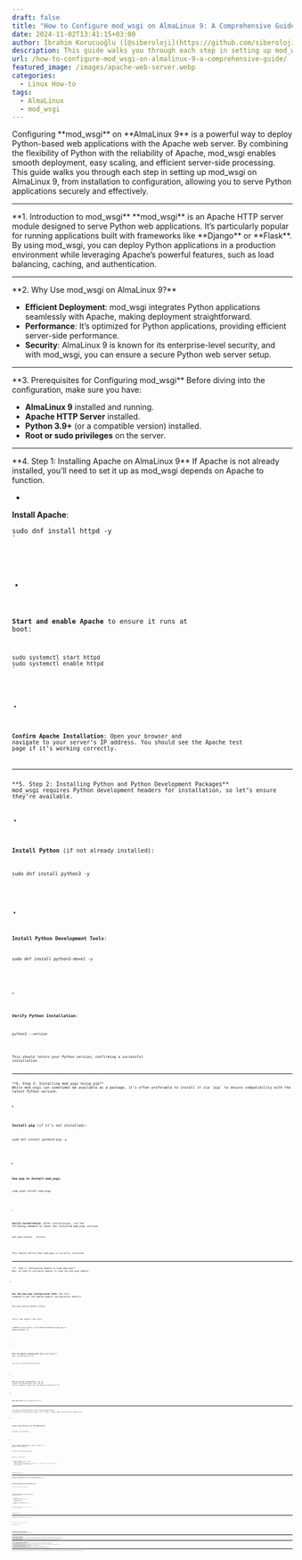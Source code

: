 ```yaml
---
draft: false
title: "How to Configure mod_wsgi on AlmaLinux 9: A Comprehensive Guide"
date: 2024-11-02T13:41:15+03:00
author: İbrahim Korucuoğlu ([@siberoloji](https://github.com/siberoloji))
description: This guide walks you through each step in setting up mod_wsgi on AlmaLinux 9, from installation to configuration, allowing you to serve Python applications securely and effectively.
url: /how-to-configure-mod_wsgi-on-almalinux-9-a-comprehensive-guide/
featured_image: /images/apache-web-server.webp
categories:
  - Linux How-to
tags:
  - AlmaLinux
  - mod_wsgi
---
```


<!-- wp:jetpack/markdown {"source":"Configuring **mod_wsgi** on **AlmaLinux 9** is a powerful way to deploy Python-based web applications with the Apache web server. By combining the flexibility of Python with the reliability of Apache, mod_wsgi enables smooth deployment, easy scaling, and efficient server-side processing. This guide walks you through each step in setting up mod_wsgi on AlmaLinux 9, from installation to configuration, allowing you to serve Python applications securely and effectively. 
 
### **1. Introduction to mod_wsgi** 
**mod_wsgi** is an Apache HTTP server module designed to serve Python web applications. It's particularly popular for running applications built with frameworks like **Django** or **Flask**. By using mod_wsgi, you can deploy Python applications in a production environment while leveraging Apache’s powerful features, such as load balancing, caching, and authentication. 
 
### **2. Why Use mod_wsgi on AlmaLinux 9?** 
1. **Efficient Deployment**: mod_wsgi integrates Python applications seamlessly with Apache, making deployment straightforward. 2. **Performance**: It’s optimized for Python applications, providing efficient server-side performance. 3. **Security**: AlmaLinux 9 is known for its enterprise-level security, and with mod_wsgi, you can ensure a secure Python web server setup. 
 
### **3. Prerequisites for Configuring mod_wsgi** 
Before diving into the configuration, make sure you have: 
- **AlmaLinux 9** installed and running. - **Apache HTTP Server** installed. - **Python 3.9+** (or a compatible version) installed. - **Root or sudo privileges** on the server. 
 
### **4. Step 1: Installing Apache on AlmaLinux 9** 
If Apache is not already installed, you’ll need to set it up as mod_wsgi depends on Apache to function. 
1. **Install Apache**: 
   ```bash    sudo dnf install httpd -y    ``` 
2. **Start and enable Apache** to ensure it runs at boot: 
   ```bash    sudo systemctl start httpd    sudo systemctl enable httpd    ``` 
3. **Confirm Apache Installation**: Open your browser and navigate to your server’s IP address. You should see the Apache test page if it’s working correctly. 
 
### **5. Step 2: Installing Python and Python Development Packages** 
mod_wsgi requires Python development headers for installation, so let’s ensure they’re available. 
1. **Install Python** (if not already installed): 
   ```bash    sudo dnf install python3 -y    ``` 
2. **Install Python Development Tools**: 
   ```bash    sudo dnf install python3-devel -y    ``` 
3. **Verify Python Installation**: 
   ```bash    python3 \u002d\u002dversion    ``` 
   This should return your Python version, confirming a successful installation. 
 
### **6. Step 3: Installing mod_wsgi Using pip** 
While mod_wsgi can sometimes be available as a package, it’s often preferable to install it via `pip` to ensure compatibility with the latest Python version. 
1. **Install pip** (if it’s not installed): 
   ```bash    sudo dnf install python3-pip -y    ``` 
2. **Use pip to Install mod_wsgi**: 
   ```bash    sudo pip3 install mod_wsgi    ``` 
3. **Verify Installation**: 
   After installation, run the following command to check the installed mod_wsgi version: 
   ```bash    mod_wsgi-express \u002d\u002dversion    ``` 
   This should confirm that mod_wsgi is correctly installed. 
 
### **7. Step 4: Configuring Apache to Load mod_wsgi** 
Now, we need to configure Apache to load the mod_wsgi module. 
1. **Get the mod_wsgi Configuration Path**: 
   Run this command to get the Apache module configuration details: 
   ```bash    mod_wsgi-express module-config    ``` 
   You’ll see output like this: 
   ```apache    LoadModule wsgi_module /usr/lib64/httpd/modules/mod_wsgi.so    WSGIPythonHome /usr    ``` 
2. **Edit the Apache Configuration File**: 
   Open Apache’s main configuration file: 
   ```bash    sudo nano /etc/httpd/conf/httpd.conf    ``` 
3. **Add the mod_wsgi Configuration**: 
   Copy the `LoadModule` and `WSGIPythonHome` lines from the previous command’s output into your Apache configuration file. 
4. **Save and Close** the configuration file. 
 
### **8. Step 5: Setting Up Your First Python Application** 
To demonstrate the mod_wsgi setup, let’s create a simple “Hello World” Python application. 
1. **Create a New Directory for the Application**: 
   ```bash    sudo mkdir /var/www/myapp    ``` 
2. **Write a Simple Application**: 
   Create a Python file within this directory: 
   ```bash    sudo nano /var/www/myapp/myapp.wsgi    ``` 
   Add the following code: 
   ```python    def application(environ, start_response):        status = '200 OK'        output = b'Hello, World!' 
       response_headers = [('Content-type', 'text/plain'), ('Content-Length', str(len(output)))]        start_response(status, response_headers) 
       return [output]    ``` 
3. **Save and Close** the file. 
 
### **9. Step 6: Configuring mod_wsgi to Serve Your Application** 
Now that the application is ready, let’s configure Apache to serve it. 
1. **Create a Virtual Host for Your Application**: 
   Open a new Apache configuration file for the virtual host: 
   ```bash    sudo nano /etc/httpd/conf.d/myapp.conf    ``` 
2. **Configure the Virtual Host**: 
   In this configuration file, add the following code (replace `mydomain.com` with your actual domain): 
   ```apache            ServerName mydomain.com        WSGIScriptAlias / /var/www/myapp/myapp.wsgi 
                   Require all granted         
       ErrorLog /var/log/httpd/myapp_error.log        CustomLog /var/log/httpd/myapp_access.log combined        ``` 
   This configuration tells Apache to serve your application when someone accesses `mydomain.com`. 
3. **Save and Close** the file. 
 
### **10. Step 7: Testing the Configuration** 
With everything set up, it’s time to test the configuration. 
1. **Restart Apache** to apply the new configuration: 
   ```bash    sudo systemctl restart httpd    ``` 
2. **Test the Application**: 
   Open a browser and navigate to `http://mydomain.com`. You should see the message “Hello, World!” indicating that your application is being served correctly. 
 
### **11. Common Errors and Troubleshooting** 
**Issue**: *500 Internal Server Error*   **Solution**: Check the `myapp_error.log` file in `/var/log/httpd/` for more information. Often, this error occurs due to permission issues or incorrect WSGI file paths. 
**Issue**: *Module not found errors*   **Solution**: Ensure all Python dependencies are installed in the Python environment specified in `WSGIPythonHome`. Using a virtual environment can help manage dependencies cleanly. 
**Issue**: *Cannot locate mod_wsgi.so*   **Solution**: Double-check the `LoadModule` path in the Apache configuration. The `mod_wsgi-express module-config` command typically provides the correct path. 
 
### **12. FAQ on mod_wsgi Configuration for AlmaLinux 9** 
**Q1: Can I use mod_wsgi with a virtual environment?**   A: Yes, simply point `WSGIPythonHome` to your virtual environment’s location, and make sure all required packages are installed there. 
**Q2: How do I configure mod_wsgi for HTTPS?**   A: Configure Apache for SSL by installing `mod_ssl`, then update your VirtualHost configuration to listen on port 443 and include the SSL certificate and key paths. 
**Q3: How can I use multiple Python versions with mod_wsgi?**   A: Install different Python versions and specify the desired version with `WSGIPythonHome`. 
**Q4: Does mod_wsgi support multiprocessing?**   A: Yes, mod_wsgi supports both multi-threading and multi-processing, configurable via the `WSGIDaemonProcess` directive. 
**Q5: What permissions should my application directory have?**   A: Set permissions so that the Apache user (`apache` or `www-data`) has read access to the directory and execute access to the files. 
 
With these steps, you’ve successfully configured mod_wsgi on AlmaLinux 9, giving you a reliable, scalable, and production-ready environment for your Python applications. Enjoy the power and flexibility of deploying your Python apps with mod_wsgi!"} -->
<div class="wp-block-jetpack-markdown">Configuring **mod_wsgi** on **AlmaLinux 9** is a powerful way to deploy Python-based web applications with the Apache web server. By combining the flexibility of Python with the reliability of Apache, mod_wsgi enables smooth deployment, easy scaling, and efficient server-side processing. This guide walks you through each step in setting up mod_wsgi on AlmaLinux 9, from installation to configuration, allowing you to serve Python applications securely and effectively.
<hr>
**1. Introduction to mod_wsgi**
**mod_wsgi** is an Apache HTTP server module designed to serve Python web applications. It’s particularly popular for running applications built with frameworks like **Django** or **Flask**. By using mod_wsgi, you can deploy Python applications in a production environment while leveraging Apache’s powerful features, such as load balancing, caching, and authentication.
<hr>
**2. Why Use mod_wsgi on AlmaLinux 9?**

* **Efficient Deployment**: mod_wsgi integrates Python applications seamlessly with Apache, making deployment straightforward.
* **Performance**: It’s optimized for Python applications, providing efficient server-side performance.
* **Security**: AlmaLinux 9 is known for its enterprise-level security, and with mod_wsgi, you can ensure a secure Python web server setup.

<hr>
**3. Prerequisites for Configuring mod_wsgi**
Before diving into the configuration, make sure you have:

* **AlmaLinux 9** installed and running.
* **Apache HTTP Server** installed.
* **Python 3.9+** (or a compatible version) installed.
* **Root or sudo privileges** on the server.

<hr>
**4. Step 1: Installing Apache on AlmaLinux 9**
If Apache is not already installed, you’ll need to set it up as mod_wsgi depends on Apache to function.

* 
**Install Apache**:
<pre><code class="language-bash">sudo dnf install httpd -y
`</pre>

* 
**Start and enable Apache** to ensure it runs at boot:
<pre><code class="language-bash">sudo systemctl start httpd
sudo systemctl enable httpd
`</pre>

* 
**Confirm Apache Installation**: Open your browser and navigate to your server’s IP address. You should see the Apache test page if it’s working correctly.


<hr>
**5. Step 2: Installing Python and Python Development Packages**
mod_wsgi requires Python development headers for installation, so let’s ensure they’re available.

* 
**Install Python** (if not already installed):
<pre><code class="language-bash">sudo dnf install python3 -y
`</pre>

* 
**Install Python Development Tools**:
<pre><code class="language-bash">sudo dnf install python3-devel -y
`</pre>

* 
**Verify Python Installation**:
<pre><code class="language-bash">python3 --version
`</pre>
This should return your Python version, confirming a successful installation.


<hr>
**6. Step 3: Installing mod_wsgi Using pip**
While mod_wsgi can sometimes be available as a package, it’s often preferable to install it via `pip` to ensure compatibility with the latest Python version.

* 
**Install pip** (if it’s not installed):
<pre><code class="language-bash">sudo dnf install python3-pip -y
`</pre>

* 
**Use pip to Install mod_wsgi**:
<pre><code class="language-bash">sudo pip3 install mod_wsgi
`</pre>

* 
**Verify Installation**:
After installation, run the following command to check the installed mod_wsgi version:
<pre><code class="language-bash">mod_wsgi-express --version
`</pre>
This should confirm that mod_wsgi is correctly installed.


<hr>
**7. Step 4: Configuring Apache to Load mod_wsgi**
Now, we need to configure Apache to load the mod_wsgi module.

* 
**Get the mod_wsgi Configuration Path**:
Run this command to get the Apache module configuration details:
<pre><code class="language-bash">mod_wsgi-express module-config
`</pre>
You’ll see output like this:
<pre><code class="language-apache">LoadModule wsgi_module /usr/lib64/httpd/modules/mod_wsgi.so
WSGIPythonHome /usr
`</pre>

* 
**Edit the Apache Configuration File**:
Open Apache’s main configuration file:
<pre><code class="language-bash">sudo nano /etc/httpd/conf/httpd.conf
`</pre>

* 
**Add the mod_wsgi Configuration**:
Copy the `LoadModule` and `WSGIPythonHome` lines from the previous command’s output into your Apache configuration file.

* 
**Save and Close** the configuration file.


<hr>
**8. Step 5: Setting Up Your First Python Application**
To demonstrate the mod_wsgi setup, let’s create a simple “Hello World” Python application.

* 
**Create a New Directory for the Application**:
<pre><code class="language-bash">sudo mkdir /var/www/myapp
`</pre>

* 
**Write a Simple Application**:
Create a Python file within this directory:
<pre><code class="language-bash">sudo nano /var/www/myapp/myapp.wsgi
`</pre>
Add the following code:
<pre><code class="language-python">def application(environ, start_response):
    status = '200 OK'
    output = b'Hello, World!'

    response_headers = [('Content-type', 'text/plain'), ('Content-Length', str(len(output)))]
    start_response(status, response_headers)

    return [output]
`</pre>

* 
**Save and Close** the file.


<hr>
**9. Step 6: Configuring mod_wsgi to Serve Your Application**
Now that the application is ready, let’s configure Apache to serve it.

* 
**Create a Virtual Host for Your Application**:
Open a new Apache configuration file for the virtual host:
<pre><code class="language-bash">sudo nano /etc/httpd/conf.d/myapp.conf
`</pre>

* 
**Configure the Virtual Host**:
In this configuration file, add the following code (replace `mydomain.com` with your actual domain):
<pre><code class="language-apache">&lt;VirtualHost *:80&gt;
    ServerName mydomain.com
    WSGIScriptAlias / /var/www/myapp/myapp.wsgi

    &lt;Directory /var/www/myapp&gt;
        Require all granted
    &lt;/Directory&gt;

    ErrorLog /var/log/httpd/myapp_error.log
    CustomLog /var/log/httpd/myapp_access.log combined
&lt;/VirtualHost&gt;
`</pre>
This configuration tells Apache to serve your application when someone accesses `mydomain.com`.

* 
**Save and Close** the file.


<hr>
**10. Step 7: Testing the Configuration**
With everything set up, it’s time to test the configuration.

* 
**Restart Apache** to apply the new configuration:
<pre><code class="language-bash">sudo systemctl restart httpd
`</pre>

* 
**Test the Application**:
Open a browser and navigate to `http://mydomain.com`. You should see the message “Hello, World!” indicating that your application is being served correctly.


<hr>
**11. Common Errors and Troubleshooting**
**Issue**: 500 Internal Server Error 
**Solution**: Check the `myapp_error.log` file in `/var/log/httpd/` for more information. Often, this error occurs due to permission issues or incorrect WSGI file paths.
**Issue**: Module not found errors 
**Solution**: Ensure all Python dependencies are installed in the Python environment specified in `WSGIPythonHome`. Using a virtual environment can help manage dependencies cleanly.
**Issue**: Cannot locate mod_wsgi.so 
**Solution**: Double-check the `LoadModule` path in the Apache configuration. The `mod_wsgi-express module-config` command typically provides the correct path.
<hr>
**12. FAQ on mod_wsgi Configuration for AlmaLinux 9**
**Q1: Can I use mod_wsgi with a virtual environment?** 
A: Yes, simply point `WSGIPythonHome` to your virtual environment’s location, and make sure all required packages are installed there.
**Q2: How do I configure mod_wsgi for HTTPS?** 
A: Configure Apache for SSL by installing `mod_ssl`, then update your VirtualHost configuration to listen on port 443 and include the SSL certificate and key paths.
**Q3: How can I use multiple Python versions with mod_wsgi?** 
A: Install different Python versions and specify the desired version with `WSGIPythonHome`.
**Q4: Does mod_wsgi support multiprocessing?** 
A: Yes, mod_wsgi supports both multi-threading and multi-processing, configurable via the `WSGIDaemonProcess` directive.
**Q5: What permissions should my application directory have?** 
A: Set permissions so that the Apache user (`apache` or `www-data`) has read access to the directory and execute access to the files.
<hr>
With these steps, you’ve successfully configured mod_wsgi on AlmaLinux 9, giving you a reliable, scalable, and production-ready environment for your Python applications. Enjoy the power and flexibility of deploying your Python apps with mod_wsgi!
</div>
<!-- /wp:jetpack/markdown -->